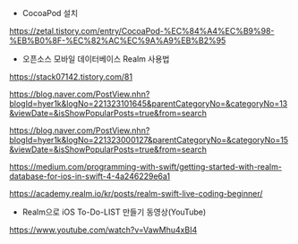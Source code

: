 - CocoaPod 설치 

https://zetal.tistory.com/entry/CocoaPod-%EC%84%A4%EC%B9%98-%EB%B0%8F-%EC%82%AC%EC%9A%A9%EB%B2%95

- 오픈소스 모바일 데이터베이스 Realm 사용법

https://stack07142.tistory.com/81

https://blog.naver.com/PostView.nhn?blogId=hyer1k&logNo=221323101645&parentCategoryNo=&categoryNo=13&viewDate=&isShowPopularPosts=true&from=search

https://blog.naver.com/PostView.nhn?blogId=hyer1k&logNo=221323000127&parentCategoryNo=&categoryNo=15&viewDate=&isShowPopularPosts=true&from=search

https://medium.com/programming-with-swift/getting-started-with-realm-database-for-ios-in-swift-4-4a246229e6a1

https://academy.realm.io/kr/posts/realm-swift-live-coding-beginner/

- Realm으로 iOS To-Do-LIST 만들기 동영상(YouTube)

https://www.youtube.com/watch?v=VawMhu4xBI4
